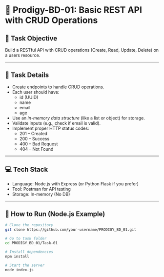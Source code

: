 # 🚀 Prodigy-BD-01: Basic REST API with CRUD Operations

## 📄 Task Objective

Build a RESTful API with CRUD operations (Create, Read, Update, Delete) on a users resource.

---

## 📝 Task Details

- Create endpoints to handle CRUD operations.
- Each user should have:
  - id (UUID)
  - name
  - email
  - age
- Use an *in-memory data structure* (like a list or object) for storage.
- Validate inputs (e.g., check if email is valid).
- Implement proper HTTP status codes:
  - 201 – Created
  - 200 – Success
  - 400 – Bad Request
  - 404 – Not Found

---

## 💻 Tech Stack

- Language: Node.js with Express (or Python Flask if you prefer)
- Tool: Postman for API testing
- Storage: In-memory (No DB)

---

## 🚀 How to Run (Node.js Example)

```bash
# Clone the repository
git clone https://github.com/your-username/PRODIGY_BD_01.git

# Go to task folder
cd PRODIGY_BD_01/Task-01

# Install dependencies
npm install

# Start the server
node index.js
